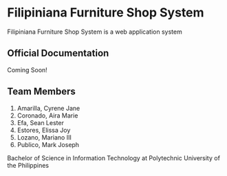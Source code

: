 # Filipiniana Furniture Shop System

Filipiniana Furniture Shop System is a web application system

## Official Documentation

Coming Soon!

## Team Members

1. Amarilla, Cyrene Jane
2. Coronado, Aira Marie
3. Efa, Sean Lester
4. Estores, Elissa Joy
5. Lozano, Mariano III
6. Publico, Mark Joseph

Bachelor of Science in Information Technology at Polytechnic University of the Philippines


